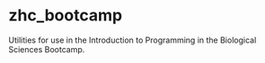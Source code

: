 # zhc_bootcamp

Utilities for use in the Introduction to Programming in the Biological Sciences Bootcamp.
